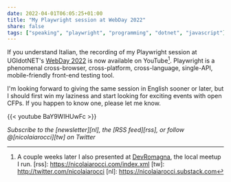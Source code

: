 ```yaml
---
date: 2022-04-01T06:05:25+01:00
title: "My Playwright session at WebDay 2022"
share: false
tags: ["speaking", "playwright", "programming", "dotnet", "javascript"]
---
```

If you understand Italian, the recording of my Playwright session at
UGIdotNET's [WebDay 2022][1] is now available on YouTube[^2]. Playwright is
a phenomenal cross-browser, cross-platform, cross-language, single-API,
mobile-friendly front-end testing tool. 

I'm looking forward to giving the same session in English sooner or later, but
I should first win my laziness and start looking for exciting events with open
CFPs. If you happen to know one, please let me know.

{{< youtube BaY9WIHUwFc >}}


*Subscribe to the [newsletter][nl], the [RSS feed][rss], or follow @[nicolaiarocci][tw] on Twitter*


 [1]: https://www.ugidotnet.org/e/2840/Web-Day-2022
 [^2]: A couple weeks later I also presented at [DevRomagna](https://www.meetup.com/it-IT/DevRomagna/events/284626987/), the local meetup I run.
 [rss]: https://nicolaiarocci.com/index.xml
 [tw]: http://twitter.com/nicolaiarocci
 [nl]: https://nicolaiarocci.substack.com
